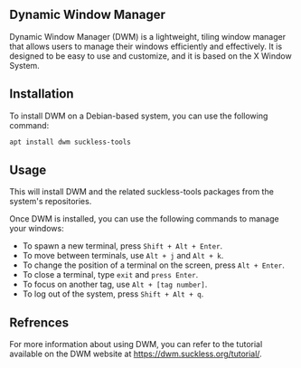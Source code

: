 ## Dynamic Window Manager
Dynamic Window Manager (DWM) is a lightweight, tiling window manager that allows users to manage their windows efficiently and effectively. It is designed to be easy to use and customize, and it is based on the X Window System.

## Installation

To install DWM on a Debian-based system, you can use the following command:

```bash
apt install dwm suckless-tools
```

## Usage

This will install DWM and the related suckless-tools packages from the system's repositories.

Once DWM is installed, you can use the following commands to manage your windows:

* To spawn a new terminal, press `Shift + Alt + Enter`.
* To move between terminals, use `Alt + j` and `Alt + k`.
* To change the position of a terminal on the screen, press `Alt + Enter`.
* To close a terminal, type `exit` and `press Enter`.
* To focus on another tag, use `Alt + [tag number]`.
* To log out of the system, press `Shift + Alt + q`.

## Refrences

For more information about using DWM, you can refer to the tutorial available on the DWM website at https://dwm.suckless.org/tutorial/.
